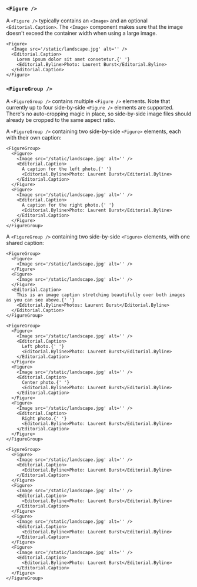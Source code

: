 ### `<Figure />`

A `<Figure />` typically contains an `<Image>` and an optional `<Editorial.Caption>`. The `<Image>` component makes sure that the image doesn't exceed the container width when using a large image.


```react
<Figure>
  <Image src='/static/landscape.jpg' alt='' />
  <Editorial.Caption>
    Lorem ipsum dolor sit amet consetetur.{' '}
    <Editorial.Byline>Photo: Laurent Burst</Editorial.Byline>
  </Editorial.Caption>
</Figure>
```

### `<FigureGroup />`

A `<FigureGroup />` contains multiple `<Figure />` elements. Note that currently up to four side-by-side `<Figure />` elements are supported. There's no auto-cropping magic in place, so side-by-side image files should already be cropped to the same aspect ratio.

A `<FigureGroup />` containing two side-by-side `<Figure>` elements, each with their own caption:

```react
<FigureGroup>
  <Figure>
    <Image src='/static/landscape.jpg' alt='' />
    <Editorial.Caption>
      A caption for the left photo.{' '}
      <Editorial.Byline>Photo: Laurent Burst</Editorial.Byline>
    </Editorial.Caption>
  </Figure>
  <Figure>
    <Image src='/static/landscape.jpg' alt='' />
    <Editorial.Caption>
      A caption for the right photo.{' '}
      <Editorial.Byline>Photo: Laurent Burst</Editorial.Byline>
    </Editorial.Caption>
  </Figure>
</FigureGroup>
```

A `<FigureGroup />` containing two side-by-side `<Figure>` elements, with one shared caption:
```react
<FigureGroup>
  <Figure>
    <Image src='/static/landscape.jpg' alt='' />
  </Figure>
  <Figure>
    <Image src='/static/landscape.jpg' alt='' />
  </Figure>
  <Editorial.Caption>
    This is an image caption stretching beautifully over both images as you can see above.{' '}
    <Editorial.Byline>Photos: Laurent Burst</Editorial.Byline>
  </Editorial.Caption>
</FigureGroup>
```

```react
<FigureGroup>
  <Figure>
    <Image src='/static/landscape.jpg' alt='' />
    <Editorial.Caption>
      Left photo.{' '}
      <Editorial.Byline>Photo: Laurent Burst</Editorial.Byline>
    </Editorial.Caption>
  </Figure>
  <Figure>
    <Image src='/static/landscape.jpg' alt='' />
    <Editorial.Caption>
      Center photo.{' '}
      <Editorial.Byline>Photo: Laurent Burst</Editorial.Byline>
    </Editorial.Caption>
  </Figure>
  <Figure>
    <Image src='/static/landscape.jpg' alt='' />
    <Editorial.Caption>
      Right photo.{' '}
      <Editorial.Byline>Photo: Laurent Burst</Editorial.Byline>
    </Editorial.Caption>
  </Figure>
</FigureGroup>
```

```react
<FigureGroup>
  <Figure>
    <Image src='/static/landscape.jpg' alt='' />
    <Editorial.Caption>
      <Editorial.Byline>Photo: Laurent Burst</Editorial.Byline>
    </Editorial.Caption>
  </Figure>
  <Figure>
    <Image src='/static/landscape.jpg' alt='' />
    <Editorial.Caption>
      <Editorial.Byline>Photo: Laurent Burst</Editorial.Byline>
    </Editorial.Caption>
  </Figure>
  <Figure>
    <Image src='/static/landscape.jpg' alt='' />
    <Editorial.Caption>
      <Editorial.Byline>Photo: Laurent Burst</Editorial.Byline>
    </Editorial.Caption>
  </Figure>
  <Figure>
    <Image src='/static/landscape.jpg' alt='' />
    <Editorial.Caption>
      <Editorial.Byline>Photo: Laurent Burst</Editorial.Byline>
    </Editorial.Caption>
  </Figure>
</FigureGroup>
```
